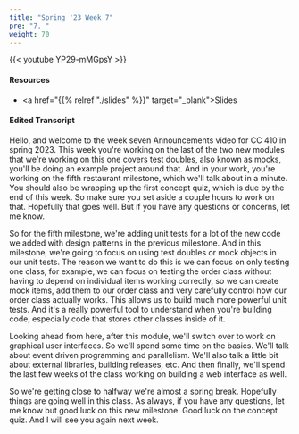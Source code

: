 ```yaml
---
title: "Spring '23 Week 7"
pre: "7. "
weight: 70
---
```


{{< youtube YP29-mMGpsY   >}}

#### Resources

* <a href="{{% relref "./slides" %}}" target="_blank">Slides</a>

#### Edited Transcript

Hello, and welcome to the week seven Announcements video for CC 410 in spring 2023. This week you're working on the last of the two new modules that we're working on this one covers test doubles, also known as mocks, you'll be doing an example project around that. And in your work, you're working on the fifth restaurant milestone, which we'll talk about in a minute. You should also be wrapping up the first concept quiz, which is due by the end of this week. So make sure you set aside a couple hours to work on that. Hopefully that goes well. But if you have any questions or concerns, let me know. 

So for the fifth milestone, we're adding unit tests for a lot of the new code we added with design patterns in the previous milestone. And in this milestone, we're going to focus on using test doubles or mock objects in our unit tests. The reason we want to do this is we can focus on only testing one class, for example, we can focus on testing the order class without having to depend on individual items working correctly, so we can create mock items, add them to our order class and very carefully control how our order class actually works. This allows us to build much more powerful unit tests. And it's a really powerful tool to understand when you're building code, especially code that stores other classes inside of it. 

Looking ahead from here, after this module, we'll switch over to work on graphical user interfaces. So we'll spend some time on the basics. We'll talk about event driven programming and parallelism. We'll also talk a little bit about external libraries, building releases, etc. And then finally, we'll spend the last few weeks of the class working on building a web interface as well. 

So we're getting close to halfway we're almost a spring break. Hopefully things are going well in this class. As always, if you have any questions, let me know but good luck on this new milestone. Good luck on the concept quiz. And I will see you again next week. 

